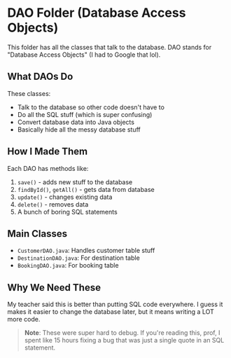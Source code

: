 # DAO Folder (Database Access Objects)

This folder has all the classes that talk to the database. DAO stands for "Database Access Objects" (I had to Google that lol).

## What DAOs Do

These classes:

- Talk to the database so other code doesn't have to
- Do all the SQL stuff (which is super confusing)
- Convert database data into Java objects
- Basically hide all the messy database stuff

## How I Made Them

Each DAO has methods like:

1. `save()` - adds new stuff to the database
2. `findById()`, `getAll()` - gets data from database
3. `update()` - changes existing data
4. `delete()` - removes data
5. A bunch of boring SQL statements

## Main Classes

- `CustomerDAO.java`: Handles customer table stuff
- `DestinationDAO.java`: For destination table
- `BookingDAO.java`: For booking table

## Why We Need These

My teacher said this is better than putting SQL code everywhere. I guess it makes it easier to change the database later, but it means writing a LOT more code.

> **Note**: These were super hard to debug. If you're reading this, prof, I spent like 15 hours fixing a bug that was just a single quote in an SQL statement.
